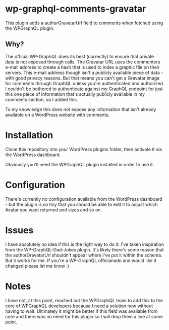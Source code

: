 # wp-graphql-comments-gravatar
This plugin adds a authorGravatarUrl field to comments when fetched using the WPGraphQL plugin.

## Why?
The official WP-GraphQL does its best (correctly) to ensure that private data is not exposed through calls. The Gravatar URL uses the commenters e-mail address to create a hash that is used to index a graphic file on their servers. This e-mail address though isn't a publicly available piece of data - with good privacy reasons. But that means you can't get a Gravatar image for comments through GraphQL unless you're authenticated and authorized. I couldn't be bothered to authenticate against my GraphQL endpoint for just this one piece of information that's actually publicly available in my comments section, so I added this.

To my knowledge this does not expose any information that isn't already available on a WordPress website with comments.

# Installation
Clone this repository into your WordPress plugins folder, then activate it via the WordPress dashboard.

Obviously you'll need the WPGraphQL plugin installed in order to use it.

# Configuration
There's currently no configuration available from the WordPress dashboard - but the plugin is so tiny that you should be able to edit it to adjust which Avatar you want returned and sizes and so on.

# Issues
I have absolutely no idea if this is the right way to do it. I've taken inspiration from the WP-GraphQL-Dad-Jokes plugin. It's likely there's some reason that the authorGravatarUrl shouldn't appear where I've put it within the schema. But it works for me. If you're a WP-GraphQL officianado and would like it changed please let me know :)

# Notes
I have not, at this point, reached out the WPGraphQL team to add this to the core of WPGraphQL developers because I need a solution now without having to wait. Ultimately it might be better if this field was available from core and there was no need for this plugin so I will drop them a line at some point.
